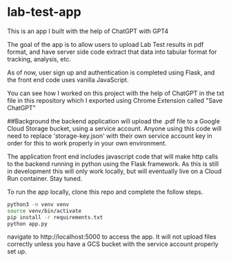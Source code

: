 # lab-test-app
This is an app I built with the help of ChatGPT with GPT4

The goal of the app is to allow users to upload Lab Test results in pdf format, and have server side code extract that data into tabular format for tracking, analysis, etc.

As of now, user sign up and authentication is completed using Flask, and the front end code uses vanilla JavaScript.

You can see how I worked on this project with the help of ChatGPT in the txt file in this repository which I exported using Chrome Extension called "Save ChatGPT"


##Background
the backend application will upload the .pdf file to a Google Cloud Storage bucket, using a service account. Anyone using this code will need to replace 'storage-key.json' with their own service account key in order for this to work properly in your own environment. 

The application front end includes javascript code that will make http calls to the backend running in python using the Flask framework. As this is still in development this will only work locally, but will eventually live on a Cloud Run container. Stay tuned. 

To run the app locally, clone this repo and complete the follow steps.

```bash
python3 -m venv venv
source venv/bin/activate
pip install -r requirements.txt
python app.py
```
navigate to http://localhost:5000 to access the app. It will not upload files correctly unless you have a GCS bucket with the service account properly set up. 
